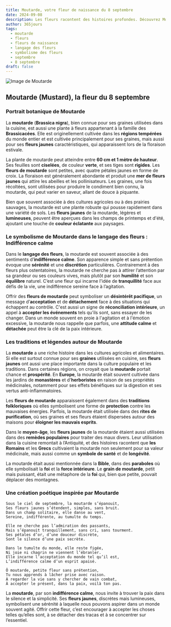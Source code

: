 ```yaml
---
title: Moutarde, votre fleur de naissance du 8 septembre
date: 2024-09-08
description: Les fleurs racontent des histoires profondes. Découvrez Moutarde, votre fleur de naissance du 8 septembre, ses symboles et récits fascinants. Plongez dans sa signification et son langage unique dans l'art floral.
author: 365jours
tags:
  - moutarde
  - fleurs
  - fleurs de naissance
  - langage des fleurs
  - symbolisme des fleurs
  - septembre
  - 8 septembre
draft: false
---
```



![Image de Moutarde](https://cdn.pixabay.com/photo/2015/05/25/21/11/flower-783946_960_720.jpg#center)


## Moutarde (Mustard), la fleur du 8 septembre

### Portrait botanique de Moutarde

La **moutarde** (**Brassica nigra**), bien connue pour ses graines utilisées dans la cuisine, est aussi une plante à fleurs appartenant à la famille des **Brassicacées**. Elle est originellement cultivée dans les **régions tempérées** du monde entier et est cultivée principalement pour ses graines, mais aussi pour ses **fleurs jaunes** caractéristiques, qui apparaissent lors de la floraison estivale.

La plante de moutarde peut atteindre entre **60 cm et 1 mètre de hauteur**. Ses feuilles sont **ciselées**, de couleur **verte**, et ses tiges sont **rigides**. Les **fleurs de moutarde** sont petites, avec quatre pétales jaunes en forme de croix. La floraison est généralement abondante et produit une **mer de fleurs jaunes** qui attire les abeilles et les pollinisateurs. Les graines, une fois récoltées, sont utilisées pour produire le condiment bien connu, la moutarde, qui peut varier en saveur, allant de douce à piquante.

Bien que souvent associée à des cultures agricoles ou à des prairies sauvages, la moutarde est une plante robuste qui pousse rapidement dans une variété de sols. Les **fleurs jaunes** de la moutarde, légères et **lumineuses**, peuvent être aperçues dans les champs de printemps et d'été, ajoutant une touche de **couleur éclatante** aux paysages.

### Le symbolisme de Moutarde dans le langage des fleurs : Indifférence calme

Dans le **langage des fleurs**, la moutarde est souvent associée à des sentiments d’**indifférence calme**. Son apparence simple et sans prétention évoque une **sérénité** et une **discrétion** particulières. Contrairement à des fleurs plus ostentatoires, la moutarde ne cherche pas à attirer l’attention par sa grandeur ou ses couleurs vives, mais plutôt par son **humilité** et son **équilibre** naturel. C’est une fleur qui incarne l'idée de **tranquillité** face aux défis de la vie, une indifférence sereine face à l’agitation.

Offrir des **fleurs de moutarde** peut symboliser un **désintérêt pacifique**, un message d’**acceptation** et de **détachement** face à des situations qui échappent au contrôle. C'est aussi un signe de **réconciliation intérieure**, un appel à **accepter les événements** tels qu’ils sont, sans essayer de les changer. Dans un monde souvent en proie à l'agitation et à l'émotion excessive, la moutarde nous rappelle que parfois, une **attitude calme** et **détachée** peut être la clé de la paix intérieure.

### Les traditions et légendes autour de Moutarde

La **moutarde** a une riche histoire dans les cultures agricoles et alimentaires. Si elle est surtout connue pour ses **graines** utilisées en cuisine, ses **fleurs jaunes** ont aussi une place importante dans la culture populaire et les traditions. Dans certaines régions, on croyait que la **moutarde** portait chance et **prospérité**. En **Europe**, la moutarde était souvent cultivée dans les jardins de **monastères** et d'**herboristes** en raison de ses propriétés médicinales, notamment pour ses effets bénéfiques sur la digestion et ses vertus anti-inflammatoires.

Les **fleurs de moutarde** apparaissent également dans des **traditions folkloriques** où elles symbolisent une forme de **protection** contre les mauvaises énergies. Parfois, la moutarde était utilisée dans des **rites de purification**, où ses graines et ses fleurs étaient dispersées autour des maisons pour **éloigner les mauvais esprits**.

Dans le **moyen-âge**, les **fleurs jaunes** de la moutarde étaient aussi utilisées dans des **remèdes populaires** pour traiter des maux divers. Leur utilisation dans la cuisine remontait à l’Antiquité, et des histoires racontent que **les Romains** et les **Grecs** cultivaient la moutarde non seulement pour sa valeur médicinale, mais aussi comme un **symbole de santé** et de **longévité**.

La moutarde était aussi mentionnée dans la **Bible**, dans des **paraboles** où elle symbolisait la **foi** et la **force intérieure**. Le **grain de moutarde**, petit mais puissant, était une métaphore de la **foi** qui, bien que petite, pouvait déplacer des montagnes.

### Une création poétique inspirée par Moutarde

```
Sous le ciel de septembre, la moutarde s’épanouit,
Ses fleurs jaunes s’étendent, simples, sans bruit.
Dans un champ solitaire, elle danse au vent,
Sereine, indifférente, au tumulte du temps.

Elle ne cherche pas l’admiration des passants,
Mais s’épanouit tranquillement, sans cri, sans tourment.
Ses pétales d’or, d’une douceur discrète,
Sont le silence d’une paix secrète.

Dans le tumulte du monde, elle reste figée,
Ni joie ni chagrin ne viennent l’ébranler.
Elle incarne l’acceptation du monde tel qu’il est,
L’indifférence calme d’un esprit apaisé.

Ô moutarde, petite fleur sans prétention,
Tu nous apprends à lâcher prise avec raison.
À regarder la vie sans y chercher de vain combat,
À accepter le présent, dans la paix, voilà ton pas.
```

La **moutarde**, par son **indifférence calme**, nous invite à trouver la paix dans le silence et la simplicité. Ses **fleurs jaunes**, discrètes mais lumineuses, symbolisent une sérénité à laquelle nous pouvons aspirer dans un monde souvent agité. Offrir cette fleur, c’est encourager à accepter les choses telles qu’elles sont, à se détacher des tracas et à se concentrer sur l’essentiel.


